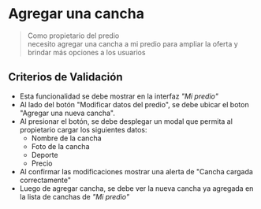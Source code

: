 
# Agregar una cancha
> Como propietario del predio  
necesito agregar una cancha a mi predio
para ampliar la oferta y brindar más opciones a los usuarios

## Criterios de Validación
- Esta funcionalidad se debe mostrar en la interfaz *"Mi predio"*
- Al lado del botón "Modificar datos del predio", se debe ubicar el boton "Agregar una nueva cancha".
- Al presionar el botón, se debe desplegar un modal que permita al propietario cargar los siguientes datos:
    - Nombre de la cancha 
    - Foto de la cancha
    - Deporte
    - Precio
- Al confirmar las modificaciones mostrar una alerta de "Cancha cargada correctamente"
- Luego de agregar cancha, se debe ver la nueva cancha ya agregada en la lista de canchas de *"Mi predio"*